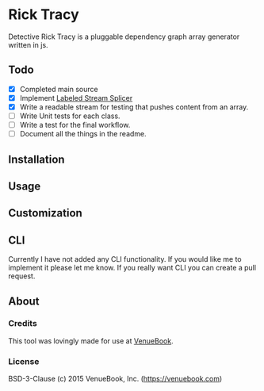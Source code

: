 # Rick Tracy
Detective Rick Tracy is a pluggable dependency graph array generator written in js.

## Todo

 - [x] Completed main source
 - [x] Implement [Labeled Stream Splicer](https://github.com/substack/labeled-stream-splicer)
 - [x] Write a readable stream for testing that pushes content from an array.
 - [ ] Write Unit tests for each class.
 - [ ] Write a test for the final workflow.
 - [ ] Document all the things in the readme.

## Installation

## Usage

## Customization

## CLI
Currently I have not added any CLI functionality. If you would like me to implement it please let me know. If you really want CLI you can create a pull request.

## About

### Credits
This tool was lovingly made for use at [VenueBook](https://venuebook.com/).

### License
BSD-3-Clause (c) 2015 VenueBook, Inc. (https://venuebook.com)
